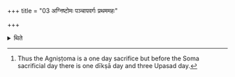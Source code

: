 +++
title = "03 अग्निष्टोमः पञ्चापवर्गः प्रथममहः"

+++

<details><summary>थिते</summary>

3. An Agniṣṭoma ending after five days (is to be Performed) as the first day.[^1]  

[^1]: Thus the Agniṣṭoma is a one day sacrifice but before the Soma sacrificial day there is one dīkṣā day and three Upasad day. 
</details>
